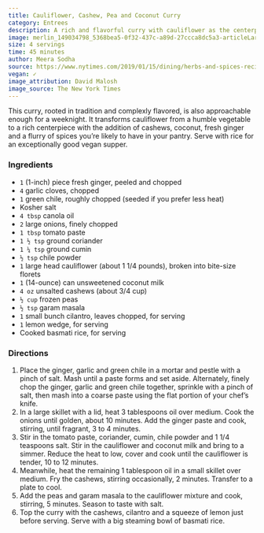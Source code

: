 ```yaml
---
title: Cauliflower, Cashew, Pea and Coconut Curry
category: Entrees
description: A rich and flavorful curry with cauliflower as the centerpiece, complemented by cashews, coconut, and a mix of spices. Perfect for a vegan supper.
image: merlin_149034798_5368bea5-0f32-437c-a89d-27ccca8dc5a3-articleLarge.jpg
size: 4 servings
time: 45 minutes
author: Meera Sodha
source: https://www.nytimes.com/2019/01/15/dining/herbs-and-spices-recipes.html
vegan: ✓
image_attribution: David Malosh
image_source: The New York Times
---
```


This curry, rooted in tradition and complexly flavored, is also approachable enough for a weeknight. It transforms cauliflower from a humble vegetable to a rich centerpiece with the addition of cashews, coconut, fresh ginger and a flurry of spices you’re likely to have in your pantry. Serve with rice for an exceptionally good vegan supper.

### Ingredients

* `1` (1-inch) piece fresh ginger, peeled and chopped
* `4` garlic cloves, chopped
* `1` green chile, roughly chopped (seeded if you prefer less heat)
* Kosher salt
* `4 tbsp` canola oil
* `2` large onions, finely chopped
* `1 tbsp` tomato paste
* `1 ½ tsp` ground coriander
* `1 ¼ tsp` ground cumin
* `½ tsp` chile powder
* `1` large head cauliflower (about 1 1/4 pounds), broken into bite-size florets
* `1` (14-ounce) can unsweetened coconut milk
* `4 oz` unsalted cashews (about 3/4 cup)
* `½ cup` frozen peas
* `½ tsp` garam masala
* `1` small bunch cilantro, leaves chopped, for serving
* `1` lemon wedge, for serving
* Cooked basmati rice, for serving

### Directions

1. Place the ginger, garlic and green chile in a mortar and pestle with a pinch of salt. Mash until a paste forms and set aside. Alternately, finely chop the ginger, garlic and green chile together, sprinkle with a pinch of salt, then mash into a coarse paste using the flat portion of your chef’s knife.
2. In a large skillet with a lid, heat 3 tablespoons oil over medium. Cook the onions until golden, about 10 minutes. Add the ginger paste and cook, stirring, until fragrant, 3 to 4 minutes.
3. Stir in the tomato paste, coriander, cumin, chile powder and 1 1/4 teaspoons salt. Stir in the cauliflower and coconut milk and bring to a simmer. Reduce the heat to low, cover and cook until the cauliflower is tender, 10 to 12 minutes.
4. Meanwhile, heat the remaining 1 tablespoon oil in a small skillet over medium. Fry the cashews, stirring occasionally, 2 minutes. Transfer to a plate to cool.
5. Add the peas and garam masala to the cauliflower mixture and cook, stirring, 5 minutes. Season to taste with salt.
6. Top the curry with the cashews, cilantro and a squeeze of lemon just before serving. Serve with a big steaming bowl of basmati rice.